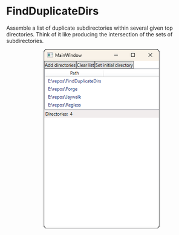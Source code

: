 # FindDuplicateDirs

Assemble a list of duplicate subdirectories within several given top directories.
Think of it like producing the intersection of the sets of subdirectories.

<img style="display:block; margin:auto" src="docs/Screenshot.png" alt="Screenshot of the work-in-progress programme.">